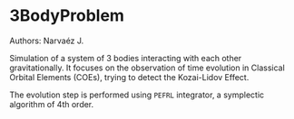 # 3BodyProblem

Authors: Narvaéz J.

Simulation of a system of 3 bodies interacting with each other gravitationally. It focuses on the observation of time evolution in Classical Orbital Elements (COEs), trying to detect the Kozai-Lidov Effect.

The evolution step is performed using `PEFRL` integrator, a symplectic algorithm of 4th order.
